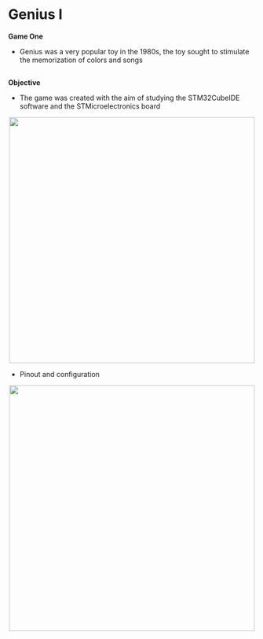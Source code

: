 # Genius I
**Game One**
* Genius was a very popular toy in the 1980s, the toy sought to stimulate the memorization of colors and songs

##
**Objective**
* The game was created with the aim of studying the STM32CubeIDE software and the STMicroelectronics board

<div align="center">
<img src="https://user-images.githubusercontent.com/79164935/191833561-5d5084db-3cee-43d7-b743-782c9a1dbcb9.jpg" width="500px" />
</div> 

* Pinout and configuration

<div align="center">
<img src="https://user-images.githubusercontent.com/79164935/202506907-5eb2ff53-e69c-4464-ac96-a51dbb922666.png" width="500px" />
</div> 
